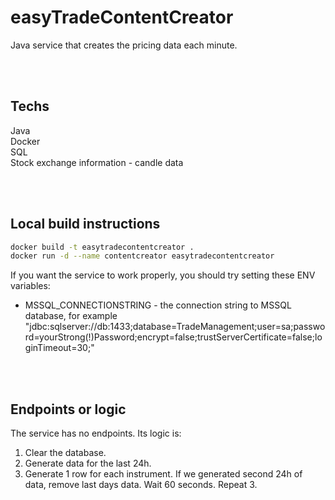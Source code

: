 # easyTradeContentCreator
Java service that creates the pricing data each minute.    

<br/><br/>

## Techs
Java   
Docker   
SQL   
Stock exchange information - candle data   

<br/><br/>

## Local build instructions
```sh
docker build -t easytradecontentcreator .
docker run -d --name contentcreator easytradecontentcreator
```   
If you want the service to work properly, you should try setting these ENV variables:
- MSSQL_CONNECTIONSTRING - the connection string to MSSQL database, for example "jdbc:sqlserver://db:1433;database=TradeManagement;user=sa;password=yourStrong(!)Password;encrypt=false;trustServerCertificate=false;loginTimeout=30;"

<br/><br/>

## Endpoints or logic
The service has no endpoints. Its logic is:
1. Clear the database.
2. Generate data for the last 24h.
3. Generate 1 row for each instrument. If we generated second 24h of data, remove last days data. Wait 60 seconds. Repeat 3.

<br/><br/>